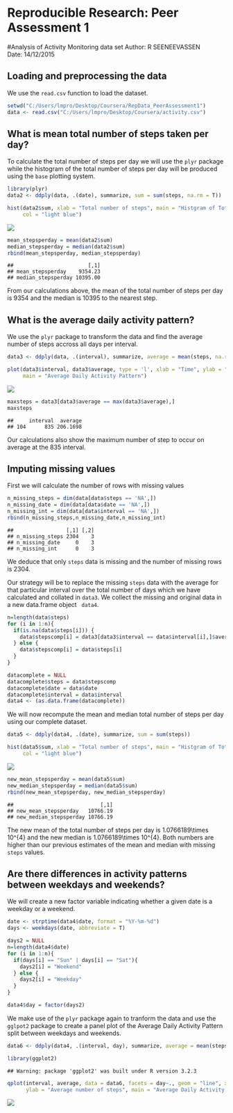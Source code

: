# Reproducible Research: Peer Assessment 1
#Analysis of Activity Monitoring data set
Author: R SEENEEVASSEN  
Date: 14/12/2015

## Loading and preprocessing the data
We use the `read.csv` function to load the dataset.


```r
setwd("C:/Users/lmpro/Desktop/Coursera/RepData_PeerAssessment1")
data <- read.csv("C:/Users/lmpro/Desktop/Coursera/activity.csv")
```

## What is mean total number of steps taken per day?
To calculate the total number of steps per day we will use the `plyr` package while the histogram of the total number of steps per day will be produced using the `base` plotting system.


```r
library(plyr)
data2 <- ddply(data, .(date), summarize, sum = sum(steps, na.rm = T))

hist(data2$sum, xlab = "Total number of steps", main = "Histgram of Total number of steps per day", 
     col = "light blue")
```

![](PA1_template_files/figure-html/unnamed-chunk-2-1.png) 

```r
mean_stepsperday = mean(data2$sum)
median_stepsperday = median(data2$sum)
rbind(mean_stepsperday, median_stepsperday)
```

```
##                        [,1]
## mean_stepsperday    9354.23
## median_stepsperday 10395.00
```

From our calculations above, the mean of the total number of steps per day is 9354 and the median is 10395 to the nearest step.


## What is the average daily activity pattern?
We use the `plyr` package to transform the data and find the average number of steps accross all days per interval. 


```r
data3 <- ddply(data, .(interval), summarize, average = mean(steps, na.rm = T))

plot(data3$interval, data3$average, type = 'l', xlab = "Time", ylab = "Average number of steps", 
     main = "Average Daily Activity Pattern")
```

![](PA1_template_files/figure-html/unnamed-chunk-3-1.png) 

```r
maxsteps = data3[data3$average == max(data3$average),]
maxsteps
```

```
##     interval  average
## 104      835 206.1698
```

Our calculations also show the maximum number of step to occur on average at the 835 interval.


## Imputing missing values
First we will calculate the number of rows with missing values


```r
n_missing_steps = dim(data[data$steps == 'NA',])
n_missing_date = dim(data[data$date == 'NA',])
n_missing_int = dim(data[data$interval == 'NA',])
rbind(n_missing_steps,n_missing_date,n_missing_int)
```

```
##                 [,1] [,2]
## n_missing_steps 2304    3
## n_missing_date     0    3
## n_missing_int      0    3
```

We deduce that only `steps` data is missing and the number of missing rows is 2304.

Our strategy will be to replace the missing `steps` data with the average for that particular interval over the total number of days which we have calculated and collated in `data3`. We collect the missing and original data in a new data.frame object ` data4`.


```r
n=length(data$steps)
for (i in 1:n){
  if(is.na(data$steps[i])) {
    data$stepscomp[i] = data3[data3$interval == data$interval[i],]$average
  } else {
    data$stepscomp[i] = data$steps[i]
  }
}

datacomplete = NULL
datacomplete$steps = data$stepscomp
datacomplete$date = data$date
datacomplete$interval = data$interval
data4 <- (as.data.frame(datacomplete))
```

We will now recompute the mean and median total number of steps per day using our complete dataset.


```r
data5 <- ddply(data4, .(date), summarize, sum = sum(steps))

hist(data5$sum, xlab = "Total number of steps", main = "Histgram of Total number of steps per day", 
     col = "light blue")
```

![](PA1_template_files/figure-html/unnamed-chunk-6-1.png) 

```r
new_mean_stepsperday = mean(data5$sum)
new_median_stepsperday = median(data5$sum)
rbind(new_mean_stepsperday, new_median_stepsperday)
```

```
##                            [,1]
## new_mean_stepsperday   10766.19
## new_median_stepsperday 10766.19
```

The new mean of the total number of steps per day is 1.0766189\times 10^{4} and the new median is 1.0766189\times 10^{4}. Both numbers are higher than our previous estimates of the mean and median with missing `steps` values. 


## Are there differences in activity patterns between weekdays and weekends?
We will create a new factor variable indicating whether a given date is a weekday or a weekend.



```r
date <- strptime(data4$date, format = "%Y-%m-%d")
days <- weekdays(date, abbreviate = T)

days2 = NULL
n=length(data4$date)
for (i in 1:n){
  if(days[i] == "Sun" | days[i] == "Sat"){
    days2[i] = "Weekend"
  } else {
    days2[i] = "Weekday"
  }
}

data4$day = factor(days2)
```

We make use of the `plyr` package again to tranform the data and use the `gglpot2` package to create a panel plot of the Average Daily Activity Pattern split between weekdays and weekends. 


```r
data6 <- ddply(data4, .(interval, day), summarize, average = mean(steps))

library(ggplot2)
```

```
## Warning: package 'ggplot2' was built under R version 3.2.3
```

```r
qplot(interval, average, data = data6, facets = day~., geom = "line", xlab = "Time", 
      ylab = "Average number of steps", main = "Average Daily Activity Pattern: Weekend vs. Weekday")
```

![](PA1_template_files/figure-html/unnamed-chunk-8-1.png) 
